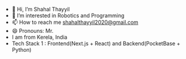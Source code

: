 - 👋 Hi, I’m Shahal Thayyil
- 👀 I’m interested in Robotics and Programming
- 📫 How to reach me shahalthayyil2020@gmail.com
- 😄 Pronouns: Mr.
- I am from Kerela, India
- Tech Stack 1 : Frontend(Next.js + React) and Backend(PocketBase + Python)
